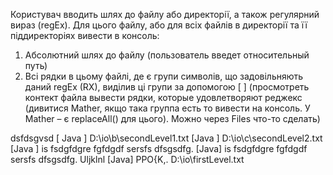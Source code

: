 Користувач вводить шлях до файлу або директорії, а також регулярний вираз (regEx). 
Для цього файлу, або для всіх файлів в директорії та її піддиректоріях вивести в консоль:

1.	Абсолютний шлях до файлу (пользователь введет относительный путь)
2.	Всі рядки в цьому файлі, де є групи символів, що задовільняють даний regEx (RX), 
виділив ці групи за допомогою [ ] (просмотреть контект файла вывести рядки, которые 
удовлетворяют реджекс (дивитися Mather, якщо така группа есть то вивести на консоль. 
У Mather – є replaceAll() для цього). Можно через Files что-то сделать)

dsfdsgvsd [ Java  ]
D:\io\b\secondLevel1.txt
[Java ]
D:\io\c\secondLevel2.txt
[Java ] is fsdgfdgre fgfdgdf sersfs dfsgsdfg. [Java] is fsdgfdgre fgfdgdf sersfs dfsgsdfg.
Uljklnl [Java] PPO{K,.
D:\io\firstLevel.txt
